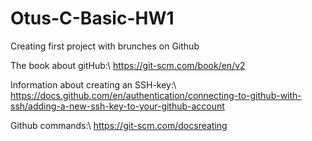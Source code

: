 # Otus-C-Basic-HW1
Creating first project with brunches on Github

The book about gitHub:\ 
https://git-scm.com/book/en/v2 

Information about creating an SSH-key:\ 
https://docs.github.com/en/authentication/connecting-to-github-with-ssh/adding-a-new-ssh-key-to-your-github-account 

Github commands:\ 
https://git-scm.com/docsreating
